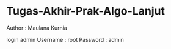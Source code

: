 # Tugas-Akhir-Prak-Algo-Lanjut
Author : Maulana Kurnia

login admin
Username : root
Password : admin
